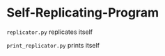 # Self-Replicating-Program
`replicator.py` replicates itself  

`print_replicator.py` prints itself
